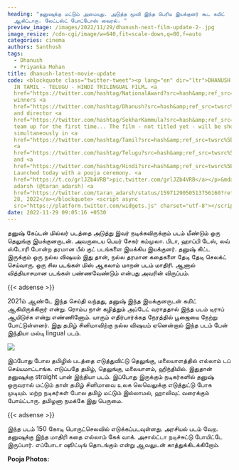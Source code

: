 ```yaml
---
heading: "தனுஷுக்கு மட்டும் அமையுது. அடுத்த மூவி இந்த பெரிய இயக்குனர் கூட கமிட்
  ஆகிட்டாரு. லேட்டஸ்ட் போட்டோஸ் வைரல். "
preview_image: /images/2022/11/29/dhanush-next-film-update-2-.jpg
image_resize: /cdn-cgi/image/w=640,fit=scale-down,q=80,f=auto
categories: cinema
authors: Santhosh
tags:
  - Dhanush
  - Priyanka Mohan
title: dhanush-latest-movie-update
code: <blockquote class="twitter-tweet"><p lang="en" dir="ltr">DHANUSH TO STAR
  IN TAMIL - TELUGU - HINDI TRILINGUAL FILM… <a
  href="https://twitter.com/hashtag/NationalAward?src=hash&amp;ref_src=twsrc%5Etfw">#NationalAward</a>
  winners <a
  href="https://twitter.com/hashtag/Dhanush?src=hash&amp;ref_src=twsrc%5Etfw">#Dhanush</a>
  and director <a
  href="https://twitter.com/hashtag/SekharKammula?src=hash&amp;ref_src=twsrc%5Etfw">#SekharKammula</a>
  team up for the first time... The film - not titled yet - will be shot
  simultaneously in <a
  href="https://twitter.com/hashtag/Tamil?src=hash&amp;ref_src=twsrc%5Etfw">#Tamil</a>,
  <a
  href="https://twitter.com/hashtag/Telugu?src=hash&amp;ref_src=twsrc%5Etfw">#Telugu</a>
  and <a
  href="https://twitter.com/hashtag/Hindi?src=hash&amp;ref_src=twsrc%5Etfw">#Hindi</a>...
  Launched today with a pooja ceremony. <a
  href="https://t.co/grlJZb4VRB">pic.twitter.com/grlJZb4VRB</a></p>&mdash; taran
  adarsh (@taran_adarsh) <a
  href="https://twitter.com/taran_adarsh/status/1597129050513756160?ref_src=twsrc%5Etfw">November
  28, 2022</a></blockquote> <script async
  src="https://platform.twitter.com/widgets.js" charset="utf-8"></script>
date: 2022-11-29 09:05:16 +0530
---
```

தனுஷ் கேப்டன் மில்லர் படத்தை அடுத்து இவர் நடிக்கவிருக்கும் படம் மீண்டும் ஒரு தெலுங்கு இயக்குனருடன். அவருடைய பெயர் சேகர் கம்முலா. பிடா, ஹாப்பி டேஸ், லவ் ஸ்டோரி போன்ற தரமான பீல் குட் படங்களை இயக்கிய இயக்குனர். தனுஷ் கிட்ட இருக்கும் ஒரு நல்ல விஷயம் இது தான், நல்ல தரமான கதைகளை தேடி தேடி செலக்ட் செய்வாரு. ஒரு சில படங்கள் மிஸ் ஆகலாம் மாறன் படம் மாதிரி. ஆனால் வித்தியாசமான படங்கள் பண்ணவேண்டும் என்பது அவரின் விருப்பம்.

{{< adsense >}}

2021ம் ஆண்டே இந்த செய்தி வந்தது, தனுஷ் இந்த இயக்குனருடன் கமிட் ஆகியிருக்கிறார் என்று. ரொம்ப நாள் கழித்தும் அப்டேட் வராததால் இந்த படம் டிராப் ஆயிடுச்சு என்று எண்ணினோம். யாரும் எதிர்பார்க்கத நேரத்தில் பூஜையை நேற்று போட்டுள்ளனர். இது தமிழ் சினிமாவிற்கு நல்ல விஷயம்  ஏனென்றால் இந்த படம் பேன் இந்தியா மல்டி lingual படம்.

![](/images/2022/11/29/dhanush-next-film-update-1-.jpg)

இப்போது போல தமிழில் படத்தை எடுத்துவிட்டு தெலுங்கு, மலையாளத்தில் எல்லாம் டப் செய்யமாட்டாங்க. எடுப்பதே தமிழ், தெலுங்கு, மலையாளம், ஹிந்தியில். இதுதான் தனுஷுக்கு straight பான் இந்தியா படம். இப்போது இருக்கும் நடிகர்களில் தனுஷ் ஒருவரால் மட்டும் தான் தமிழ் சினிமாவை உலக லெவெலுக்கு எடுத்துட்டு போக முடியும். மற்ற நடிகர்கள் போல தமிழ் மட்டும் இல்லாமல், ஹாலிவுட் வரைக்கும் போய்ட்டாரு. தமிழனா நமக்கே இது பெருமை. 

{{< adsense >}}

இந்த படம் 150 கோடி பொருட்செலவில் எடுக்கப்படவுள்ளது. அரசியல் படம் வேற. தனுஷுக்கு இந்த மாதிரி கதை எல்லாம் கேக் வாக். அசால்ட்டா நடிச்சுட்டு போயிட்டே இருப்பார். எப்போடா ஷூட்டிங் தொடங்கும் என்று ஆவலுடன் காத்துக்கிடக்கிறோம். 

**P﻿ooja Photos:**